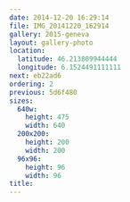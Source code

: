 ```yaml
---
date: 2014-12-20 16:29:14
file: IMG_20141220_162914
gallery: 2015-geneva
layout: gallery-photo
location:
  latitude: 46.213809944444
  longitude: 6.1524491111111
next: eb22ad6
ordering: 2
previous: 5d6f480
sizes:
  640w:
    height: 475
    width: 640
  200x200:
    height: 200
    width: 200
  96x96:
    height: 96
    width: 96
title: 
---
```


